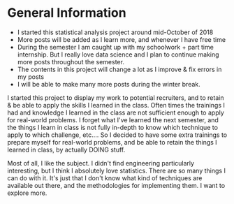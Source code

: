 # General Information

  - I started this statistical analysis project around mid-October of 2018
  - More posts will be added as I learn more, and whenever I have free time
  - During the semester I am caught up with my schoolwork + part time internship. But I really love data science and I plan to continue making more posts throughout the semester. 
  - The contents in this project will change a lot as I improve & fix errors in my posts
  - I will be able to make many more posts during the winter break. 

I started this project to display my work to potential recruiters, and to retain & be able to apply the skills I learned in the class. Often times the trainings I had and knowledge I learned in the class are not sufficient enough to apply for real-world problems. I forget what I've learned the next semester, and the things I learn in class is not fully in-depth to know which technique to apply to which challenge, etc.... So I decided to have some extra trainings to prepare myself for real-world problems, and be able to retain the things I learned in class, by actually DOING stuff. 

Most of all, I like the subject. I didn't find engineering particularly interesting, but I think I absolutely love statistics. There are so many things I can do with it. It's just that I don't know what kind of techniques are available out there, and the methodologies for implementing them. I want to explore more. 
